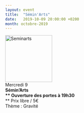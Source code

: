 ```yaml
---
layout: event
title:  "Sémin'Arts"
date:   2019-10-09 20:00:00 +0200
month: octobre-2019
---
```

<span style="font-weight:400;"><img class=" size-thumbnail wp-image-2664 alignleft" src="http://localhost/wpagendarts/wp-content/uploads/2017/05/seminarts.jpg?w=150" alt="Seminarts" width="150" height="150" srcset="http://localhost/wpagendarts/wp-content/uploads/2017/05/seminarts.jpg 600w, http://localhost/wpagendarts/wp-content/uploads/2017/05/seminarts-300x300.jpg 300w, http://localhost/wpagendarts/wp-content/uploads/2017/05/seminarts-150x150.jpg 150w" sizes="(max-width: 150px) 100vw, 150px" /><br /> Mercredi 9<br /> </span>**Sémin’Arts  
** Ouverture des portes à 19h30**  
** <span style="font-weight:400;">Prix libre / 5€<br /> </span><span style="font-weight:400;">Thème : Gravité</span>